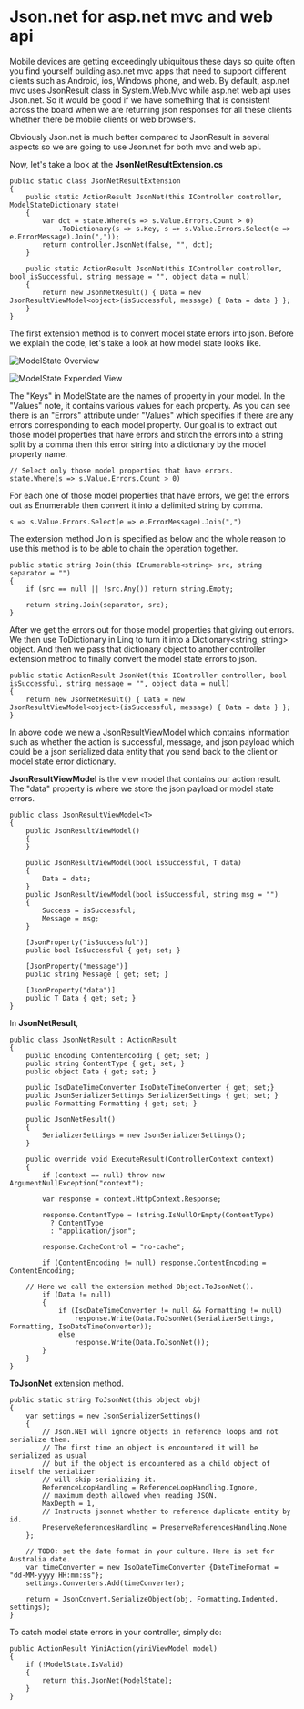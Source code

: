 Json.net for asp.net mvc and web api
===========
Mobile devices are getting exceedingly ubiquitous these days so quite often you find yourself building asp.net mvc apps that need to support different clients such as Android, ios, Windows phone, and web. By default, asp.net mvc uses JsonResult class in System.Web.Mvc while asp.net web api uses Json.net. So it would be good if we have something that is consistent across the board when we are returning json responses for all these clients whether there be mobile clients or web browsers. 

Obviously Json.net is much better compared to JsonResult in several aspects so we are going to use Json.net for both mvc and web api. 

Now, let's take a look at the **JsonNetResultExtension.cs**

	public static class JsonNetResultExtension
    {
        public static ActionResult JsonNet(this IController controller, ModelStateDictionary state)
        {
            var dct = state.Where(s => s.Value.Errors.Count > 0)
                .ToDictionary(s => s.Key, s => s.Value.Errors.Select(e => e.ErrorMessage).Join(","));
            return controller.JsonNet(false, "", dct);
        }

        public static ActionResult JsonNet(this IController controller, bool isSuccessful, string message = "", object data = null)
        {
            return new JsonNetResult() { Data = new JsonResultViewModel<object>(isSuccessful, message) { Data = data } };
        }
    }

The first extension method is to convert model state errors into json. Before we explain the code, let's take a look at how model state looks like.

![ModelState Overview](https://github.com/Konex/asp.net-mvc/blob/master/json%20response/images/modelStateOverview.PNG)

![ModelState Expended View](https://github.com/Konex/asp.net-mvc/blob/master/json%20response/images/modelStateExpendedView.PNG)

The "Keys" in ModelState are the names of property in your model. In the "Values" note, it contains various values for each property. As you can see there is an "Errors" attribute under "Values" which specifies if there are any errors corresponding to each model property. Our goal is to extract out those model properties that have errors and stitch the errors into a string split by a comma then this error string into a dictionary by the model property name.

	// Select only those model properties that have errors.
	state.Where(s => s.Value.Errors.Count > 0)
	
For each one of those model properties that have errors, we get the errors out as Enumerable<String> then convert it into a delimited string by comma.
	
	s => s.Value.Errors.Select(e => e.ErrorMessage).Join(",")
	
The extension method Join is specified as below and the whole reason to use this method is to be able to chain the operation together.	

	public static string Join(this IEnumerable<string> src, string separator = "")
	{
		if (src == null || !src.Any()) return string.Empty;
		
		return string.Join(separator, src);
	}

After we get the errors out for those model properties that giving out errors. We then use ToDictionary in Linq to turn it into a Dictionary<string, string> object. And then we pass that dictionary object to another controller extension method to finally convert the model state errors to json.

	public static ActionResult JsonNet(this IController controller, bool isSuccessful, string message = "", object data = null)
	{
		return new JsonNetResult() { Data = new JsonResultViewModel<object>(isSuccessful, message) { Data = data } };
	}

In above code we new a JsonResultViewModel which contains information such as whether the action is successful, message, and json payload which could be a json serialized data entity that you send back to the client or model state error dictionary.

**JsonResultViewModel** is the view model that contains our action result. The "data" property is where we store the json payload or model state errors.

	public class JsonResultViewModel<T>
    {
        public JsonResultViewModel()
        {
        }

        public JsonResultViewModel(bool isSuccessful, T data)
        {
            Data = data;
        }
        public JsonResultViewModel(bool isSuccessful, string msg = "")
        {
            Success = isSuccessful;
            Message = msg;
        }

        [JsonProperty("isSuccessful")]
        public bool IsSuccessful { get; set; }

        [JsonProperty("message")]
        public string Message { get; set; }

        [JsonProperty("data")]
        public T Data { get; set; }
    }

In **JsonNetResult**, 

	public class JsonNetResult : ActionResult
    {
        public Encoding ContentEncoding { get; set; }
        public string ContentType { get; set; }
        public object Data { get; set; }

		public IsoDateTimeConverter IsoDateTimeConverter { get; set;}
        public JsonSerializerSettings SerializerSettings { get; set; }
        public Formatting Formatting { get; set; }

        public JsonNetResult()
        {
            SerializerSettings = new JsonSerializerSettings();
        }

        public override void ExecuteResult(ControllerContext context)
        {
            if (context == null) throw new ArgumentNullException("context");

            var response = context.HttpContext.Response;

            response.ContentType = !string.IsNullOrEmpty(ContentType)
              ? ContentType
              : "application/json";

            response.CacheControl = "no-cache";

            if (ContentEncoding != null) response.ContentEncoding = ContentEncoding;

	    // Here we call the extension method Object.ToJsonNet().
            if (Data != null) 
			{
				if (IsoDateTimeConverter != null && Formatting != null) 
                    response.Write(Data.ToJsonNet(SerializerSettings, Formatting, IsoDateTimeConverter));
                else 
                    response.Write(Data.ToJsonNet());
			}
        }
    }
	
**ToJsonNet** extension method. 
	
	public static string ToJsonNet(this object obj)
	{
		var settings = new JsonSerializerSettings()
		{
			// Json.NET will ignore objects in reference loops and not serialize them. 
			// The first time an object is encountered it will be serialized as usual 
			// but if the object is encountered as a child object of itself the serializer 
			// will skip serializing it.
			ReferenceLoopHandling = ReferenceLoopHandling.Ignore,
			// maximum depth allowed when reading JSON.
			MaxDepth = 1,
			// Instructs jsonnet whether to reference duplicate entity by id.
			PreserveReferencesHandling = PreserveReferencesHandling.None
		};
		
	    // TODO: set the date format in your culture. Here is set for Australia date.
		var timeConverter = new IsoDateTimeConverter {DateTimeFormat = "dd-MM-yyyy HH:mm:ss"};
		settings.Converters.Add(timeConverter);

		return = JsonConvert.SerializeObject(obj, Formatting.Indented, settings);
	}

To catch model state errors in your controller, simply do:

	public ActionResult YiniAction(yiniViewModel model)
	{
		if (!ModelState.IsValid)
		{
			return this.JsonNet(ModelState);
		}
	}












